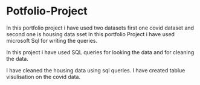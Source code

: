 # Potfolio-Project

In this portfolio project i have used two datasets first one covid dataset and second one is housing data sset
 In this portfolio Project i have used microsoft Sql for writing the queries.
 
 In this project i have used SQL queries for looking the data and for cleaning the data.
 
 I have cleaned the housing data using sql queries.
 I have created tablue visulisation on the covid data.
